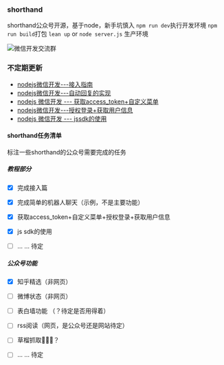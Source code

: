 ### shorthand
shorthand公众号开源，基于node，新手坑慎入
`npm run dev`执行开发环境
`npm run build`打包
`lean up` or `node server.js` 生产环境

![微信开发交流群](https://ooo.0o0.ooo/2017/01/18/587f314e8ac5a.png)
### 不定期更新

- [nodejs微信开发---接入指南](https://segmentfault.com/a/1190000005856154)
- [nodejs微信开发---自动回复的实现](https://segmentfault.com/a/1190000005861026)
- [nodejs 微信开发 --- 获取access_token+自定义菜单](https://segmentfault.com/a/1190000005906009)
- [nodejs微信开发---授权登录+获取用户信息](https://segmentfault.com/a/1190000005921102)
- [nodejs 微信开发 --- jssdk的使用](https://segmentfault.com/a/1190000005958495)

#### shorthand任务清单
标注一些shorthand的公众号需要完成的任务

##### 教程部分
- [x] 完成接入篇

- [x] 完成简单的机器人聊天（示例，不是主要功能）

- [x] 获取access_token+自定义菜单+授权登录+获取用户信息

- [x] js sdk的使用

- [ ] … … 待定

##### 公众号功能
- [x] 知乎精选（非网页）

- [ ] 微博状态（非网页）

- [ ] 表白墙功能 （？待定是否用得着）

- [ ] rss阅读（网页，是公众号还是网站待定）

- [ ] 草榴抓取🔞🔞🔞？

- [ ] … … 待定
